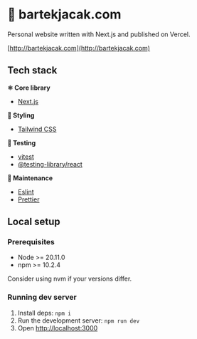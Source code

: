 # 👔 bartekjacak.com

Personal website written with Next.js and published on Vercel.

[http://bartekjacak.com](http://bartekjacak.com)

## Tech stack
**⚛️ Core library**

* [Next.js](https://nextjs.org/)

**🎨 Styling**

* [Tailwind CSS](https://tailwindcss.com/)

**🧪 Testing**

* [vitest](https://vitest.dev/)
* [@testing-library/react](https://testing-library.com/)

**🦺 Maintenance**
* [Eslint](https://eslint.org/)
* [Prettier](https://github.com/prettier/prettier)

## Local setup

### Prerequisites

- Node >= 20.11.0
- npm >= 10.2.4

Consider using nvm if your versions differ.

### Running dev server

1. Install deps: `npm i`
2. Run the development server: `npm run dev`
3. Open [http://localhost:3000](http://localhost:3000)

